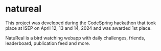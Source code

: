 # natureal

This project was developed during the CodeSpring hackathon that took place at ISEP on April 12, 13 and 14, 2024 and was awarded 1st place.

NatuReal is a bird watching webapp with daily challenges, friends, leaderboard, publication feed and more.
